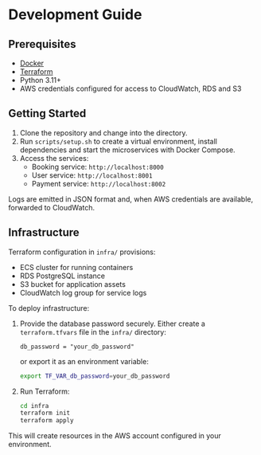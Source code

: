 # Development Guide

## Prerequisites

- [Docker](https://docs.docker.com/get-docker/)
- [Terraform](https://developer.hashicorp.com/terraform/downloads)
- Python 3.11+
- AWS credentials configured for access to CloudWatch, RDS and S3

## Getting Started

1. Clone the repository and change into the directory.
2. Run `scripts/setup.sh` to create a virtual environment, install dependencies and start the microservices with Docker Compose.
3. Access the services:
   - Booking service: `http://localhost:8000`
   - User service: `http://localhost:8001`
   - Payment service: `http://localhost:8002`

Logs are emitted in JSON format and, when AWS credentials are available, forwarded to CloudWatch.

## Infrastructure

Terraform configuration in `infra/` provisions:

- ECS cluster for running containers
- RDS PostgreSQL instance
- S3 bucket for application assets
- CloudWatch log group for service logs

To deploy infrastructure:

1. Provide the database password securely. Either create a `terraform.tfvars` file in the `infra/` directory:

   ```hcl
   db_password = "your_db_password"
   ```

   or export it as an environment variable:

   ```bash
   export TF_VAR_db_password=your_db_password
   ```

2. Run Terraform:

   ```bash
   cd infra
   terraform init
   terraform apply
   ```

This will create resources in the AWS account configured in your environment.
